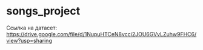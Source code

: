 # songs_project

Ссылка на датасет: https://drive.google.com/file/d/1NupuHTCeN8vcci2JOU6GVvLZuhw9FHC6/view?usp=sharing
